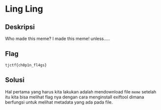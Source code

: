 # Ling Ling

## Deskripsi
Who made this meme? I made this meme! unless.....

## Flag
```tjctf{ch0p1n_fl4gs}```

## Solusi 
Hal pertama yang harus kita lakukan adalah mendownload file ```meme``` setelah itu kita bisa melihat flag nya dengan cara menginstall exiftool dimana berfungsi untuk melihat metadata yang ada pada file.